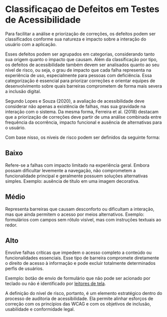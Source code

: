 # Classificaçao de Defeitos em Testes de Acessibilidade

Para facilitar a análise e priorização de correções, os defeitos podem ser classificados conforme sua natureza e impacto sobre a interação do usuário com a aplicação. 

Esses defeitos podem ser agrupados em categorias, considerando tanto sua origem quanto o impacto que causam. 
Além da classificação por tipo, os defeitos de acessibilidade também devem ser analisados quanto ao seu nível de risco, ou seja, o grau de impacto que cada falha representa na experiência de uso, especialmente para pessoas com deficiência. Essa categorização é essencial para priorizar correções e orientar equipes de desenvolvimento sobre quais barreiras comprometem de forma mais severa a inclusão digital.

Segundo Lopes e Souza (2020), a avaliação de acessibilidade deve considerar não apenas a existência de falhas, mas sua gravidade na interação com o sistema. Da mesma forma, Ferreira et al. (2018) destacam que a priorização de correções deve partir de uma análise combinada entre frequência da ocorrência, impacto funcional e ausência de alternativas para o usuário.

Com base nisso, os níveis de risco podem ser definidos da seguinte forma:

## Baixo 

Refere-se a falhas com impacto limitado na experiência geral. Embora possam dificultar levemente a navegação, não comprometem a funcionalidade principal e geralmente possuem soluções alternativas simples. Exemplo: ausência de título em uma imagem decorativa.

## Médio

 Representa barreiras que causam desconforto ou dificultam a interação, mas que ainda permitem o acesso por meios alternativos. Exemplo: formulários com campos sem rótulo visível, mas com instruções textuais ao redor.

## Alto

Envolve falhas críticas que impedem o acesso completo a conteúdo ou funcionalidades essenciais. Esse tipo de barreira compromete diretamente o direito de acesso à informação e pode excluir totalmente determinados perfis de usuários. 

Exemplo: botão de envio de formulário que não pode ser acionado por teclado ou não é identificado por [leitores de tela](introducao.md#leitores-tela).

A definição do nível de risco, portanto, é um elemento estratégico dentro do processo de auditoria de acessibilidade. Ela permite alinhar esforços de correção com os princípios das WCAG e com os objetivos de inclusão, usabilidade e conformidade legal.
